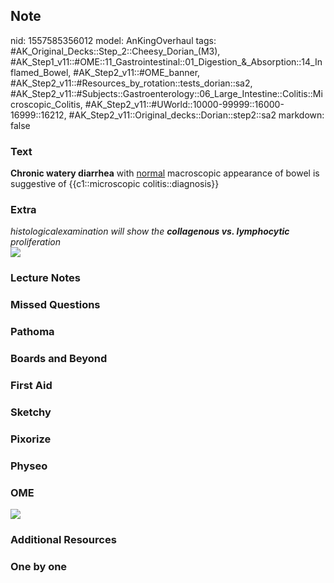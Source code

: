 ## Note
nid: 1557585356012
model: AnKingOverhaul
tags: #AK_Original_Decks::Step_2::Cheesy_Dorian_(M3), #AK_Step1_v11::#OME::11_Gastrointestinal::01_Digestion_&_Absorption::14_Inflamed_Bowel, #AK_Step2_v11::#OME_banner, #AK_Step2_v11::#Resources_by_rotation::tests_dorian::sa2, #AK_Step2_v11::#Subjects::Gastroenterology::06_Large_Intestine::Colitis::Microscopic_Colitis, #AK_Step2_v11::#UWorld::10000-99999::16000-16999::16212, #AK_Step2_v11::Original_decks::Dorian::step2::sa2
markdown: false

### Text
<b>Chronic watery diarrhea</b> with <u>normal</u> macroscopic
appearance of bowel is suggestive of {{c1::microscopic
colitis::diagnosis}}

### Extra
<div>
  <i>histologicalexamination will show the <b>collagenous vs.
  lymphocytic</b> proliferation</i>
</div>
<div>
  <b><i><img src="paste-1421466671251459.jpg"></i></b>
</div>

### Lecture Notes


### Missed Questions


### Pathoma


### Boards and Beyond


### First Aid


### Sketchy


### Pixorize


### Physeo


### OME
<div class="ome-widget">
  <a href="https://onlinemeded.org?ref=anki"><img src=
  "_OME_AnkiFlashcards_General_4.png"></a>
</div>

### Additional Resources


### One by one

